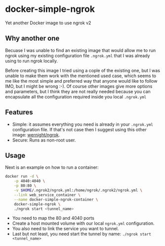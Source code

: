 # docker-simple-ngrok

Yet another Docker image to use ngrok v2

## Why another one

Becuase I was unable to find an existing image that would allow me to run ngrok using my existing configuration file `.ngrok.yml` that I was already using to run ngrok locally.

Before creating this image I tried using a cople of the existing one, but I was unable to make them work with the mentioned used case, which seems to me like the most simple and preferred way that anyone would like to follow IMO, but I might be wrong :-). Of course other images give more options and parameters, but I think they are not really needed because you can encapsulate all the configuration required inside you local `.ngrok.yml`

## Features

* Simple: it assumes everything you need is already in your `.ngrok.yml` configuration file. If that's not case then I suggest using this other image: [wernight/ngrok](https://github.com/wernight/docker-ngrok).
* Secure: Runs as non-root user.

## Usage

Next is an example on how to run a container:

```bash
docker run -d \
    -p 4040:4040 \
    -p 80:80 \
    -v $HOME/.ngrok2/ngrok.yml:/home/ngrok/.ngrok2/ngrok.yml \
    --link web_service_container \
    --name docker-simple-ngrok-container \
    docker-simple-ngrok \
    ./ngrok start <tunnel_name>
```

* You need to map the 80 and 4040 ports
* Create a host mounted volume with our local `ngrok.yml` configuration.
* You also need to link the service you want to tunnel.
* Last but not least, you need start the tunnel by name: `./ngrok start <tunnel_name>`
